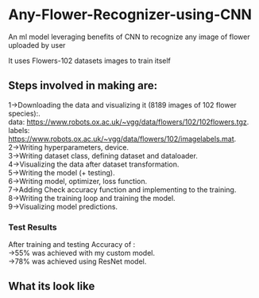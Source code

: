 # Any-Flower-Recognizer-using-CNN
An ml model leveraging benefits of CNN to recognize any image of flower uploaded by user

It uses Flowers-102 datasets images to train itself

## Steps involved in making are:
1->Downloading the data and visualizing it (8189 images of 102 flower species):.\
   data: https://www.robots.ox.ac.uk/~vgg/data/flowers/102/102flowers.tgz. \
   labels: https://www.robots.ox.ac.uk/~vgg/data/flowers/102/imagelabels.mat. \
2->Writing hyperparameters, device.\
3->Writing dataset class, defining dataset and dataloader.\
4->Visualizing the data after dataset transformation.\
5->Writing the model (+ testing).\
6->Writing model, optimizer, loss function.\
7->Adding Check accuracy function and implementing to the training.\
8->Writing the training loop and training the model.\
9->Visualizing model predictions.


### Test Results
After training and testing Accuracy of :\
->55% was achieved with my custom model.\
->78% was achieved using ResNet model.

## What its look like
